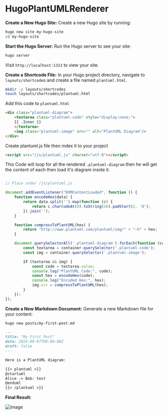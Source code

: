# HugoPlantUMLRenderer



**Create a New Hugo Site:** Create a new Hugo site by running:

```bash
hugo new site my-hugo-site
cd my-hugo-site
```

**Start the Hugo Server:** Run the Hugo server to see your site:

```bash
hugo server
```
Visit `http://localhost:1313` to view your site.


**Create a Shortcode File:** In your Hugo project directory, navigate to `layouts/shortcode`s and create a file named `plantuml.html`.

```bash
mkdir -p layouts/shortcodes
touch layouts/shortcodes/plantuml.html
```

Add this code to `plantuml.html`

```html
<div class="plantuml-diagram">
    <textarea class="plantuml-code" style="display:none;">
    {{ .Inner }}
    </textarea>
    <img class="plantuml-image" src="" alt="PlantUML Diagram"/>
</div>

```
Create plantuml.js file then index it to your project 

```html
<script src="/js/plantuml.js" charset="utf-8"></script>
```


This Code will loop for all the rendered `.plantuml-diagram` then he will get the content of each then load it's diagram inside it.

```javascript

// Place under /js/plantuml.js

document.addEventListener("DOMContentLoaded", function () {
    function encodeHex(data) {
        return data.split('').map(function (c) {
            return c.charCodeAt(0).toString(16).padStart(2, '0');
        }).join('');
    }

    function compressToPlantUML(hex) {
        return "http://www.plantuml.com/plantuml/img/" + "~h" + hex;
    }

    document.querySelectorAll('.plantuml-diagram').forEach(function (container, index) {
        const textarea = container.querySelector('.plantuml-code');
        const img = container.querySelector('.plantuml-image');

        if (textarea && img) {
            const code = textarea.value;
            console.log("PlantUML Code:", code); 
            const hex = encodeHex(code);
            console.log("Encoded Hex:", hex); 
            img.src = compressToPlantUML(hex);
        }
    });
});


```


**Create a New Markdown Document:** Generate a new Markdown file for your content:
```bash
hugo new posts/my-first-post.md
```

```markdown
---
title: "My First Post"
date: 2024-09-07T00:00:00Z
draft: false
---

Here is a PlantUML diagram:

{{< plantuml >}}
@startuml
Alice -> Bob: test
@enduml
{{< /plantuml >}}


```

**Final Result:**

![image](https://github.com/user-attachments/assets/23f2cfa7-8b72-4711-8547-c0b116bc7038)







